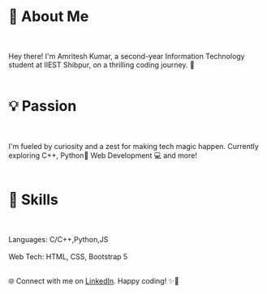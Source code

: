 # 👋 About Me
  <br>
  <br>
Hey there! I'm Amritesh Kumar, a second-year Information Technology student at IIEST Shibpur, on a thrilling coding journey. 🚀
  <br>
  <br>

# 💡 Passion
  <br>
  <br>
I'm fueled by curiosity and a zest for making tech magic happen. Currently exploring C++, Python🐍 Web Development 💻 and more!
  <br>
  <br>

#  🔧 Skills
  <br>
  <br>
Languages: C/C++,Python,JS
  <br>
  <br>
Web Tech: HTML, CSS, Bootstrap 5
  <br>
  <br>

🌐 Connect with me on <a href="https://www.linkedin.com/in/amritesh-kumar-773b9929">LinkedIn</a>. Happy coding! ✨🚀
  <br>
  </div>
<!--
**AmriteshKr24/AmriteshKr24** is a ✨ _special_ ✨ repository because its `README.md` (this file) appears on your GitHub profile.

Here are some ideas to get you started:

- 🔭 I’m currently working on ...
- 🌱 I’m currently learning ...
- 👯 I’m looking to collaborate on ...
- 🤔 I’m looking for help with ...
- 💬 Ask me about ...
- 📫 How to reach me: ...
- 😄 Pronouns: ...
- ⚡ Fun fact: ...
-->
